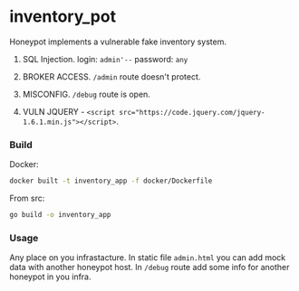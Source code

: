 # inventory_pot



Honeypot implements a vulnerable fake inventory system.

1. SQL Injection.
login: `admin'--`
password: `any`

2. BROKER ACCESS. `/admin` route doesn't protect.

3. MISCONFIG. `/debug` route is open.

4. VULN JQUERY - `<script src="https://code.jquery.com/jquery-1.6.1.min.js"></script>`.

### Build

Docker:
```bash
docker built -t inventory_app -f docker/Dockerfile
```

From src:
```bash
go build -o inventory_app
```

### Usage

Any place on you infrastacture. In static file `admin.html` you can add mock data with another honeypot host. In `/debug` route add some info for another honeypot in you infra.
